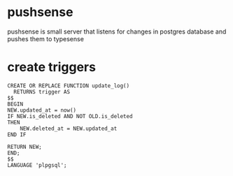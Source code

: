 # pushsense
pushsense is small server that listens for changes in postgres database and pushes them to typesense

# create triggers 

```
CREATE OR REPLACE FUNCTION update_log()
  RETURNS trigger AS
$$
BEGIN
NEW.updated_at = now()
IF NEW.is_deleted AND NOT OLD.is_deleted
THEN 
	NEW.deleted_at = NEW.updated_at
END IF

RETURN NEW;
END;
$$
LANGUAGE 'plpgsql';
```